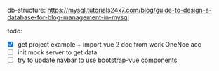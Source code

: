 db-structure: https://mysql.tutorials24x7.com/blog/guide-to-design-a-database-for-blog-management-in-mysql 


todo:
 - [x] get project example + import vue 2 doc from work OneNoe acc
 - [ ] init mock server to get data
 - [ ] try to update navbar to use bootstrap-vue components